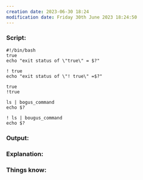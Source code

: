 ```yaml
---
creation date: 2023-06-30 18:24
modification date: Friday 30th June 2023 18:24:50
---
```


### Script: [](https://tldp.org/LDP/abs/html/exit-status.html#NEGCOND)

```
#!/bin/bash
true
echo "exit status of \"true\" = $?"

! true
echo "exit status of \"! true\" =$?"

true
!true

ls | bogus_command
echo $?

! ls | bougus_command
echo $?
```

### Output:



### Explanation:



### Things know:

